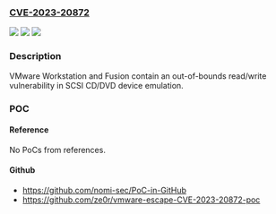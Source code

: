 ### [CVE-2023-20872](https://cve.mitre.org/cgi-bin/cvename.cgi?name=CVE-2023-20872)
![](https://img.shields.io/static/v1?label=Product&message=VMware%20Workstation%20Pro%20%2F%20Player%20(Workstation)%20and%20VMware%20Fusion&color=blue)
![](https://img.shields.io/static/v1?label=Version&message=VMware%20Workstation%20(17.x)%20and%20VMware%20Fusion%20(13.x)%20&color=brightgreen)
![](https://img.shields.io/static/v1?label=Vulnerability&message=Out-of-bounds%20read%2Fwrite%20vulnerability&color=brightgreen)

### Description

VMware Workstation and Fusion contain an out-of-bounds read/write vulnerability in SCSI CD/DVD device emulation.

### POC

#### Reference
No PoCs from references.

#### Github
- https://github.com/nomi-sec/PoC-in-GitHub
- https://github.com/ze0r/vmware-escape-CVE-2023-20872-poc

